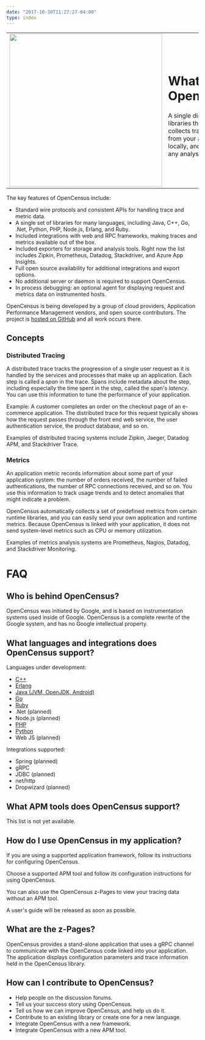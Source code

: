 ```yaml
---
date: "2017-10-10T11:27:27-04:00"
type: index
---
```


<table>
<tr>
<td><img src="/images/opencensus.svg" width="400"></td>
<td>
<h1> What is OpenCensus?</h1>

<p>A single distribution of libraries that automatically collects traces and
metrics from your app, displays them locally, and sends them to any analysis
tool.</p>
</td>
</tr>
</table>

The key features of OpenCensus include:

+   Standard wire protocols and
    consistent APIs for handling trace and metric data.
+   A single set of libraries for many languages, including Java, C++, Go,
    .Net, Python, PHP, Node.js, Erlang, and Ruby.
+   Included integrations with web and RPC frameworks, making traces and
    metrics available out of the box.
+   Included exporters for storage and analysis tools. Right now the list
    includes Zipkin, Prometheus, Datadog, Stackdriver, and Azure App Insights.
+   Full open source availability for additional integrations and export options.
+   No additional server or daemon is required to support OpenCensus.
+   In process debugging: an optional agent for displaying request and
    metrics data on instrumented hosts.

OpenCensus is being developed by a group of cloud providers, Application
Performance Management vendors, and open source contributors. The project is
[hosted on GitHub](https://github.com/census-instrumentation) and all work
occurs there.

## Concepts

### Distributed Tracing

A distributed trace tracks the progression of a single user request as it is
handled by the services and processes that make up an application. Each step is
called a _span_ in the trace. Spans include metadata about the step, including
especially the time spent in the step, called the span's _latency_. You can use
this information to tune the performance of your application.

Example: A customer completes an order on the checkout page of an e-commerce
application. The distributed trace for this request typically shows how the
request passes through the front end web service, the user authentication
service, the product database, and so on.

 Examples of distributed tracing systems include Zipkin, Jaeger, Datadog APM,
and Stackdriver Trace.

### Metrics

An application metric records information about some part of your application
system: the number of orders received, the number of failed authentications, the
number of RPC connections received, and so on. You use this information to track
usage trends and to detect anomalies that might indicate a problem.

OpenCensus automatically collects a set of predefined metrics from certain
runtime libraries, and you can easily send your own application and runtime
metrics. Because OpenCensus is linked with your application, it does not send
system-level metrics such as CPU or memory utilization.

 Examples of metrics analysis systems are Prometheus, Nagios, Datadog, and
Stackdriver Monitoring.

# FAQ

## Who is behind OpenCensus?

OpenCensus was initiated by Google, and is based on instrumentation systems used
inside of Google. OpenCensus is a complete rewrite of the Google system, and has
no Google intellectual property.

## What languages and integrations does OpenCensus support?

Languages under development:

+   [C++](https://github.com/census-instrumentation/opencensus-cpp)
+   [Erlang](https://github.com/census-instrumentation/opencensus-erlang)
+   [Java (JVM, OpenJDK, Android)](https://github.com/census-instrumentation/opencensus-java)
+   [Go](https://github.com/census-instrumentation/opencensus-go)
+   [Ruby](https://github.com/census-instrumentation/opencensus-ruby)
+   .Net (planned)
+   Node.js (planned)
+   [PHP](https://github.com/census-instrumentation/opencensus-php)
+   [Python](https://github.com/census-instrumentation/opencensus-python)
+   Web JS (planned)

Integrations supported:

+   Spring (planned)
+   gRPC
+   JDBC (planned)
+   net/http
+   Dropwizard (planned)


## What APM tools does OpenCensus support?

This list is not yet available.


## How do I use OpenCensus in my application?

If you are using a supported application framework, follow its instructions
for configuring OpenCensus.

Choose a supported APM tool and follow its configuration instructions for
using OpenCensus.

You can also use the OpenCensus z-Pages to view your
tracing data without an APM tool.

A user's guide will be released as soon as possible.

## What are the z-Pages?

OpenCensus provides a stand-alone application that uses a gRPC channel to
communicate with the OpenCensus code linked into your application. The
application displays configuration parameters and trace information held in
the OpenCensus library.


## How can I contribute to OpenCensus?

+   Help people on the discussion forums.
+   Tell us your success story using OpenCensus.
+   Tell us how we can improve OpenCensus, and help us do it.
+   Contribute to an existing library or create one for a new language.
+   Integrate OpenCensus with a new framework.
+   Integrate OpenCensus with a new APM tool.
